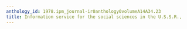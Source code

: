 ```yaml
---
anthology_id: 1978.ipm_journal-ir0anthology0volumeA14A34.23
title: Information service for the social sciences in the U.S.S.R.,
---
```

